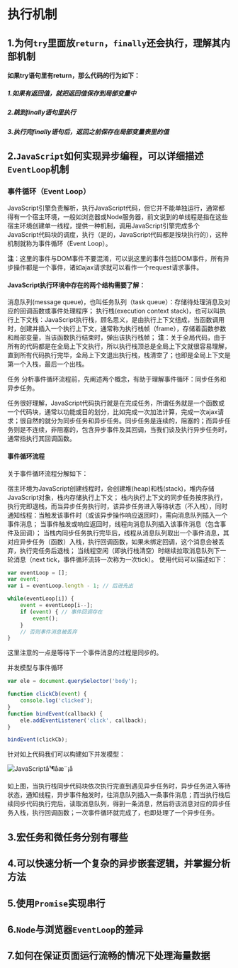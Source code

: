 # 执行机制

## 1.为何`try`里面放`return`，`finally`还会执行，理解其内部机制

#### 如果try语句里有return，那么代码的行为如下：
##### 1.如果有返回值，就把返回值保存到局部变量中
##### 2.跳到finally语句里执行
##### 3.执行完finally语句后，返回之前保存在局部变量表里的值

## 2.`JavaScript`如何实现异步编程，可以详细描述`EventLoop`机制

### 事件循环（Event Loop）
JavaScript引擎负责解析，执行JavaScript代码，但它并不能单独运行，通常都得有一个宿主环境，一般如浏览器或Node服务器，前文说到的单线程是指在这些宿主环境创建单一线程，提供一种机制，调用JavaScript引擎完成多个JavaScript代码块的调度，执行（是的，JavaScript代码都是按块执行的），这种机制就称为事件循环（Event Loop）。

**注**：这里的事件与DOM事件不要混淆，可以说这里的事件包括DOM事件，所有异步操作都是一个事件，诸如ajax请求就可以看作一个request请求事件。

#### JavaScript执行环境中存在的两个结构需要了解：

消息队列(message queue)，也叫任务队列（task queue）：存储待处理消息及对应的回调函数或事件处理程序；
执行栈(execution context stack)，也可以叫执行上下文栈：JavaScript执行栈，顾名思义，是由执行上下文组成，当函数调用时，创建并插入一个执行上下文，通常称为执行栈帧（frame），存储着函数参数和局部变量，当该函数执行结束时，弹出该执行栈帧；
**注**：关于全局代码，由于所有的代码都是在全局上下文执行，所以执行栈顶总是全局上下文就很容易理解，直到所有代码执行完毕，全局上下文退出执行栈，栈清空了；也即是全局上下文是第一个入栈，最后一个出栈。

任务
分析事件循环流程前，先阐述两个概念，有助于理解事件循环：同步任务和异步任务。

任务很好理解，JavaScript代码执行就是在完成任务，所谓任务就是一个函数或一个代码块，通常以功能或目的划分，比如完成一次加法计算，完成一次ajax请求；很自然的就分为同步任务和异步任务。同步任务是连续的，阻塞的；而异步任务则是不连续，非阻塞的，包含异步事件及其回调，当我们谈及执行异步任务时，通常指执行其回调函数。

#### 事件循环流程
关于事件循环流程分解如下：

宿主环境为JavaScript创建线程时，会创建堆(heap)和栈(stack)，堆内存储JavaScript对象，栈内存储执行上下文；
栈内执行上下文的同步任务按序执行，执行完即退栈，而当异步任务执行时，该异步任务进入等待状态（不入栈），同时通知线程：当触发该事件时（或该异步操作响应返回时），需向消息队列插入一个事件消息；
当事件触发或响应返回时，线程向消息队列插入该事件消息（包含事件及回调）；
当栈内同步任务执行完毕后，线程从消息队列取出一个事件消息，其对应异步任务（函数）入栈，执行回调函数，如果未绑定回调，这个消息会被丢弃，执行完任务后退栈；
当线程空闲（即执行栈清空）时继续拉取消息队列下一轮消息（next tick，事件循环流转一次称为一次tick）。
使用代码可以描述如下：


```js
var eventLoop = [];
var event;
var i = eventLoop.length - 1; // 后进先出

while(eventLoop[i]) {
    event = eventLoop[i--]; 
    if (event) { // 事件回调存在
        event();
    }
    // 否则事件消息被丢弃
}
```

这里注意的一点是等待下一个事件消息的过程是同步的。

并发模型与事件循环

```js
var ele = document.querySelector('body');

function clickCb(event) {
    console.log('clicked');
}
function bindEvent(callback) {
    ele.addEventListener('click', callback);
}   

bindEvent(clickCb);
```

针对如上代码我们可以构建如下并发模型：

![JavaScriptå¹¶åæ¨¡å](http://blog.codingplayboy.com/wp-content/uploads/2017/04/concurrency-model.png)

如上图，当执行栈同步代码块依次执行完直到遇见异步任务时，异步任务进入等待状态，通知线程，异步事件触发时，往消息队列插入一条事件消息；而当执行栈后续同步代码执行完后，读取消息队列，得到一条消息，然后将该消息对应的异步任务入栈，执行回调函数；一次事件循环就完成了，也即处理了一个异步任务。



## 3.宏任务和微任务分别有哪些



## 4.可以快速分析一个复杂的异步嵌套逻辑，并掌握分析方法

## 5.使用`Promise`实现串行

## 6.`Node`与浏览器`EventLoop`的差异

## 7.如何在保证页面运行流畅的情况下处理海量数据

